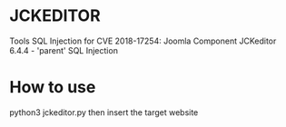 # JCKEDITOR
Tools SQL Injection for CVE 2018-17254: Joomla Component JCKeditor 6.4.4 - 'parent' SQL Injection

# How to use 
  python3 jckeditor.py then insert the target website
